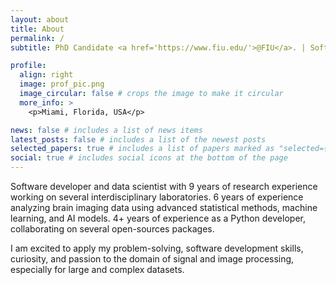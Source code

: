 ```yaml
---
layout: about
title: About
permalink: /
subtitle: PhD Candidate <a href='https://www.fiu.edu/'>@FIU</a>. | Software Developer, Data Science, Neuroimaging

profile:
  align: right
  image: prof_pic.png
  image_circular: false # crops the image to make it circular
  more_info: >
    <p>Miami, Florida, USA</p>

news: false # includes a list of news items
latest_posts: false # includes a list of the newest posts
selected_papers: true # includes a list of papers marked as "selected={true}"
social: true # includes social icons at the bottom of the page
---
```


Software developer and data scientist with 9 years of research experience working on several
interdisciplinary laboratories. 6 years of experience analyzing brain imaging data using advanced
statistical methods, machine learning, and AI models. 4+ years of experience as a Python developer,
collaborating on several open-sources packages.

I am excited to apply my problem-solving, software development skills, curiosity, and passion to
the domain of signal and image processing, especially for large and complex datasets.
